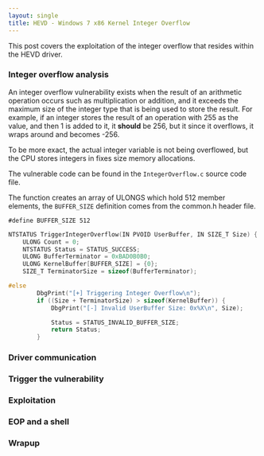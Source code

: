 ```yaml
---
layout: single
title: HEVD - Windows 7 x86 Kernel Integer Overflow
---
```


This post covers the exploitation of the integer overflow that resides within the HEVD driver. 

### Integer overflow analysis

An integer overflow vulnerability exists when the result of an arithmetic operation occurs such as multiplication or addition, and it exceeds the maximum size of the integer type that is being used to store the result. For example, if an integer stores the result of an operation with 255 as the value, and then 1 is added to it, it **should** be 256, but it since it overflows, it wraps around and becomes -256.  

To be more exact, the actual integer variable is not being overflowed, but the CPU stores integers in fixes size memory allocations. 

The vulnerable code can be found in the `IntegerOverflow.c` source code file.

The function creates an array of ULONGS which hold 512 member elements, the `BUFFER_SIZE` definition comes from the common.h header file.

`#define BUFFER_SIZE 512`

```c
NTSTATUS TriggerIntegerOverflow(IN PVOID UserBuffer, IN SIZE_T Size) {
    ULONG Count = 0;
    NTSTATUS Status = STATUS_SUCCESS;
    ULONG BufferTerminator = 0xBAD0B0B0;
    ULONG KernelBuffer[BUFFER_SIZE] = {0};
    SIZE_T TerminatorSize = sizeof(BufferTerminator);
```

```c
#else
        DbgPrint("[+] Triggering Integer Overflow\n");
        if ((Size + TerminatorSize) > sizeof(KernelBuffer)) {
            DbgPrint("[-] Invalid UserBuffer Size: 0x%X\n", Size);

            Status = STATUS_INVALID_BUFFER_SIZE;
            return Status;
        }
```

### Driver communication

### Trigger the vulnerability

### Exploitation

### EOP and a shell

### Wrapup
